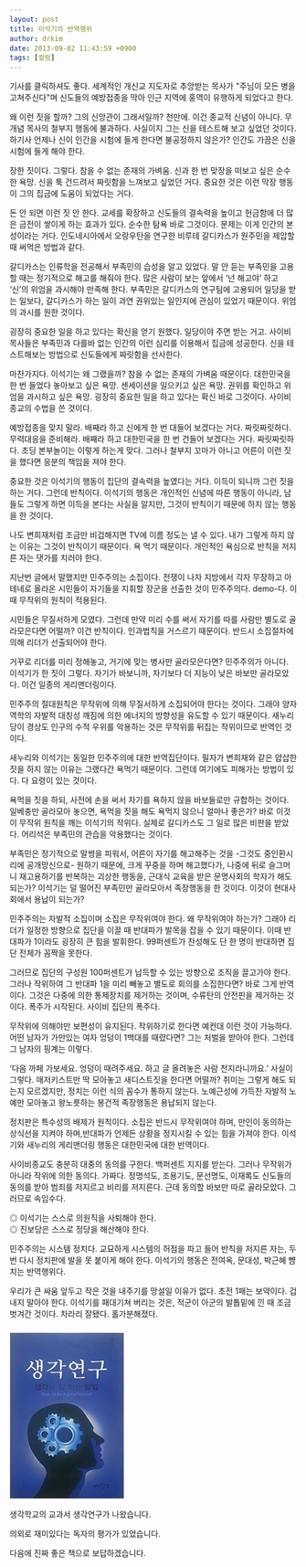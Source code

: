 ```yaml
---
layout: post
title: 이석기의 반역행위
author: drkim
date: 2013-09-02 11:43:59 +0900
tags: [컬럼]
---
```

기사를 클릭하셔도 좋다. 세계적인 개신교 지도자로 추앙받는 목사가 "주님이 모든 병을 고쳐주신다"며 신도들의 예방접종을 막아 인근 지역에 홍역이 유행하게 되었다고 한다. 


  


왜 이런 짓을 할까? 그의 신앙관이 그래서일까? 천만에. 이건 종교적 신념이 아니다. 무개념 목사의 철부지 행동에 불과하다. 사실이지 그는 신을 테스트해 보고 싶었던 것이다. 하기사 언제나 신이 인간을 시험에 들게 한다면 불공정하지 않은가? 인간도 가끔은 신을 시험에 들게 해야 한다. 


  


장한 짓이다. 그렇다. 참을 수 없는 존재의 가벼움. 신과 한 번 맞장을 떠보고 싶은 순수한 욕망. 신을 툭 건드려서 짜릿함을 느껴보고 싶었던 거다. 중요한 것은 이런 막장 행동이 그의 집금에 도움이 되었다는 거다. 


  


돈 안 되면 이런 짓 안 한다. 교세를 확장하고 신도들의 결속력을 높이고 헌금함에 더 많은 금전이 쌓이게 하는 효과가 있다. 순수한 탐욕 바로 그것이다. 문제는 이게 인간의 본성이라는 거다. 인도네시아에서 오랑우탄을 연구한 비루테 갈디카스가 원주민을 제압할 때 써먹은 방법과 같다. 


  


갈디카스는 인류학을 전공해서 부족민의 습성을 알고 있었다. 말 안 듣는 부족민을 고용할 때는 정기적으로 해고를 해줘야 한다. 많은 사람이 보는 앞에서 ‘넌 해고야’ 하고 ‘신’의 위엄을 과시해야 만족해 한다. 부족민은 갈디카스의 연구팀에 고용되어 일당을 받는 일보다, 갈디카스가 하는 일이 과연 권위있는 일인지에 관심이 있었기 때문이다. 위엄의 과시를 원한 것이다.


  


굉장히 중요한 일을 하고 있다는 확신을 얻기 원했다. 일당이야 주면 받는 거고. 사이비 목사들은 부족민과 다를바 없는 인간의 이런 심리를 이용해서 집금에 성공한다. 신을 테스트해보는 방법으로 신도들에게 짜릿함을 선사한다. 


  


마찬가지다. 이석기는 왜 그랬을까? 참을 수 없는 존재의 가벼움 때문이다. 대한민국을 한 번 들었다 놓아보고 싶은 욕망. 센세이션을 일으키고 싶은 욕망. 권위를 확인하고 위엄을 과시하고 싶은 욕망. 굉장히 중요한 일을 하고 있다는 확신 바로 그것이다. 사이비 종교의 수법을 쓴 것이다. 


  


예방접종을 맞지 말라. 배째라 하고 신에게 한 번 대들어 보겠다는 거다. 짜릿짜릿하다. 무력대응을 준비해라. 배째라 하고 대한민국을 한 번 건들어 보겠다는 거다. 짜릿짜릿하다. 초딩 본부놀이는 이렇게 하는게 맞다. 그러나 철부지 꼬마가 아니고 어른이 이런 짓을 했다면 응분의 책임을 져야 한다. 


  


중요한 것은 이석기의 행동이 집단의 결속력을 높였다는 거다. 이득이 되니까 그런 짓을 하는 거다. 그런데 반칙이다. 이석기의 행동은 개인적인 신념에 따른 행동이 아니라, 남들도 그렇게 하면 이득을 본다는 사실을 알지만, 그것이 반칙이기 때문에 하지 않는 행동을 한 것이다. 


  


나도 변희재처럼 조금만 비겁해지면 TV에 이름 정도는 낼 수 있다. 내가 그렇게 하지 않는 이유는 그것이 반칙이기 때문이다. 욕 먹기 때문이다. 개인적인 욕심으로 반칙을 저지른 자는 댓가를 치러야 한다. 


  


지난번 글에서 말했지만 민주주의는 소집이다. 전쟁이 나자 지방에서 각자 무장하고 아테네로 올라온 시민들이 자기들을 지휘할 장군을 선출한 것이 민주주의다. demo-다. 이때 무작위의 원칙이 적용된다. 


  


시민들은 무질서하게 모였다. 그런데 만약 미리 수를 써서 자기를 따를 사람만 별도로 골라모은다면 어떨까? 이건 반칙이다. 인과법칙을 거스르기 때문이다. 반드시 소집절차에 의해 리더가 선출되어야 한다.


  


거꾸로 리더를 미리 정해놓고, 거기에 맞는 병사만 골라모은다면? 민주주의가 아니다. 이석기가 한 짓이 그렇다. 자기가 바보니까, 자기보다 더 지능이 낮은 바보만 골라모았다. 이건 일종의 게리맨더링이다.


  


민주주의 절대원칙은 무작위에 의해 무질서하게 소집되어야 한다는 것이다. 그래야 양자역학의 자발적 대칭성 깨짐에 의한 에너지의 방향성을 유도할 수 있기 때문이다. 새누리당이 경상도 인구의 수적 우위를 악용하는 것은 무작위를 뒤집는 작위이므로 반역인 것이다. 


  


새누리와 이석기는 동일한 민주주의에 대한 반역집단이다. 필자가 변희재와 같은 얍삽한 짓을 하지 않는 이유는 그랬다간 욕먹기 때문이다. 그런데 여기에도 피해가는 방법이 있다. 다 요령이 있는 것이다.


  


욕먹을 짓을 하되, 사전에 손을 써서 자기를 욕하지 않을 바보들로만 규합하는 것이다. 일베충만 골라모아 놓으면, 욕먹을 짓을 해도 욕먹지 않으니 얼마나 좋은가? 바로 이것이 무작위 원칙을 깨는 이석기의 작위다. 실제로 갈디카스도 그 일로 많은 비판을 받았다. 어리석은 부족민의 관습을 악용했다는 것이다. 


  


부족민은 정기적으로 말썽을 피워서, 어른이 자기를 해고해주는 것을 -그것도 중인환시리에 공개망신으로- 원하기 때문에, 크게 꾸중을 하며 해고했다가, 나중에 뒤로 슬그머니 재고용하기를 반복하는 괴상한 행동을, 근대식 교육을 받은 문명사회의 학자가 해도 되는가? 이석기는 덜 떨어진 부족민만 골라모아서 족장행동을 한 것이다. 이것이 현대사회에서 용납이 되는가? 


  


민주주의는 자발적 소집이며 소집은 무작위여야 한다. 왜 무작위여야 하는가? 그래야 리더가 일정한 방향으로 집단을 이끌 때 반대파가 발목을 잡을 수 있기 때문이다. 이때 반대파가 1이라도 굉장히 큰 힘을 발휘한다. 99퍼센트가 찬성해도 단 한 명이 반대하면 집단 전체가 꼼짝을 못한다. 


  


그러므로 집단의 구성원 100퍼센트가 납득할 수 있는 방향으로 조직을 끌고가야 한다. 그러나 작위하여 그 반대파 1을 미리 빼놓고 별도로 회의를 소집한다면? 바로 그게 반역이다. 그것은 다중에 의한 통제장치를 제거하는 것이며, 수류탄의 안전핀을 제거하는 것이다. 폭주가 시작된다. 사이비 집단의 폭주다. 


  


무작위에 의해야만 보편성이 유지된다. 작위하기로 한다면 예컨대 이런 것이 가능하다. 어떤 남자가 가만있는 여자 엉덩이 1백대를 때렸다면? 그는 처벌을 받아야 한다. 그런데 그 남자의 핑계는 이렇다. 


  


‘다음 까페 가보세요. 엉덩이 때려주세요. 하고 글 올려놓은 사람 천지라니까요.’ 사실이 그렇다. 매저키스트만 딱 모아놓고 새디스트짓을 한다면 어떨까? 취미는 그렇게 해도 되는지 모르겠지만, 정치는 이런 식의 꼼수가 통하지 않는다. 노예근성에 가득찬 자발적 노예만 모아놓고 왕노릇하는 봉건적 족장행동은 용납되지 않는다. 


  


정치판은 특수성의 배제가 원칙이다. 소집은 반드시 무작위여야 하며, 만인이 동의하는 상식선을 지켜야 하며,반대파가 언제든 상황을 정지시킬 수 있는 힘을 가져야 한다. 이석기와 새누리의 게리맨더링 행동은 대한민국에 대한 반역이다. 


  


사이비종교도 충분히 대중의 동의를 구한다. 백퍼센트 지지를 받는다. 그러나 무작위가 아니라 작위에 의한 동의다. 가짜다. 정명석도, 조용기도, 문선명도, 이재록도 신도들의 동의를 받아 범죄를 저지르고 비리를 저지른다. 근데 동의할 바보만 따로 골라모았다. 그러므로 속임수다. 


  


◎ 이석기는 스스로 의원직을 사퇴해야 한다.    
◎ 진보당은 스스로 정당을 해산해야 한다. 


  


민주주의는 시스템 정치다. 교묘하게 시스템의 허점을 파고 들어 반칙을 저지른 자는, 두 번 다시 정치판에 발을 못 붙이게 해야 한다. 이석기의 행동은 전여옥, 문대성, 박근혜 뺨치는 반역행위다. 



우리가 큰 싸움 앞두고 작은 것을 내주기를 망설일 이유가 없다. 초전 1패는 보약이다. 겁내지 말아야 한다. 이석기를 패대기쳐 버리는 것은, 적군이 아군의 발톱밑에 낀 때 조금 벗겨간 것이다. 차라리 잘됐다. 홀가분해졌다. 


  


 ### 



 ![](/files/attach/images/198/173/383/1234.JPG)



생각학교의 교과서 생각연구가 나왔습니다. 

의외로 재미있다는 독자의 평가가 있었습니다.

다음에 진짜 좋은 책으로 보답하겠습니다.